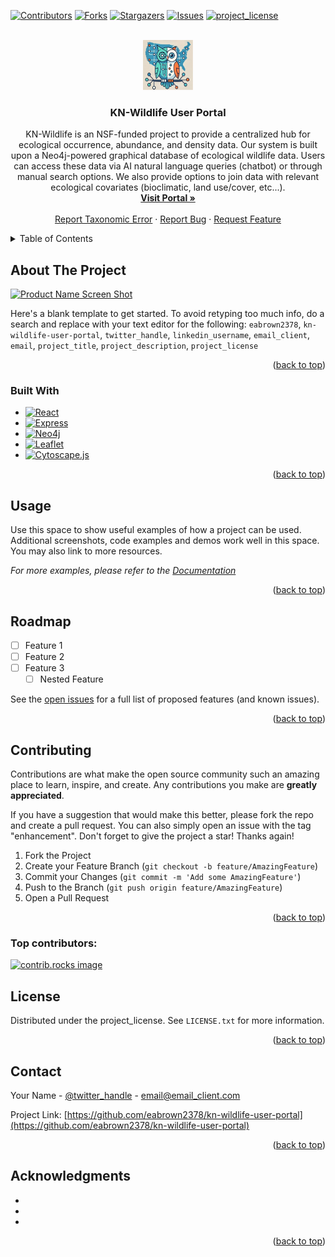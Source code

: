 <!-- Improved compatibility of back to top link: See: https://github.com/othneildrew/Best-README-Template/pull/73 -->
<a id="readme-top"></a>
<!--
*** Thanks for checking out the Best-README-Template. If you have a suggestion
*** that would make this better, please fork the repo and create a pull request
*** or simply open an issue with the tag "enhancement".
*** Don't forget to give the project a star!
*** Thanks again! Now go create something AMAZING! :D
-->



<!-- PROJECT SHIELDS -->
<!--
*** I'm using markdown "reference style" links for readability.
*** Reference links are enclosed in brackets [ ] instead of parentheses ( ).
*** See the bottom of this document for the declaration of the reference variables
*** for contributors-url, forks-url, etc. This is an optional, concise syntax you may use.
*** https://www.markdownguide.org/basic-syntax/#reference-style-links
-->
[![Contributors][contributors-shield]][contributors-url]
[![Forks][forks-shield]][forks-url]
[![Stargazers][stars-shield]][stars-url]
[![Issues][issues-shield]][issues-url]
[![project_license][license-shield]][license-url]



<!-- PROJECT LOGO -->
<br />
<div align="center">
  <a href="https://kn-wildlife.crc.nd.edu/">
    <img src="client/src/assets/Logo.png" alt="Logo" width="80" height="80">
  </a>

<h3 align="center">KN-Wildlife User Portal</h3>

  <p align="center">
    KN-Wildlife is an NSF-funded project to provide a centralized hub for ecological occurrence, abundance, and density data. Our system is built upon a Neo4j-powered graphical database of ecological wildlife data. Users can access these data via AI natural language queries (chatbot) or through manual search options. We also provide options to join data with relevant ecological covariates (bioclimatic, land use/cover, etc...).
    <br />
    <a href="https://kn-wildlife.crc.nd.edu/"><strong>Visit Portal »</strong></a>
    <br />
    <br />
    <a href="https://github.com/eabrown2378/kn-wildlife-user-portal/issues/new?labels=taxonomy&template=taxonomy-fix---.md">Report Taxonomic Error</a>
    &middot;
    <a href="https://github.com/eabrown2378/kn-wildlife-user-portal/issues/new?labels=bug&template=bug-report---.md">Report Bug</a>
    &middot;
    <a href="https://github.com/eabrown2378/kn-wildlife-user-portal/issues/new?labels=enhancement&template=feature-request---.md">Request Feature</a>
  </p>
</div>



<!-- TABLE OF CONTENTS -->
<details>
  <summary>Table of Contents</summary>
  <ol>
    <li>
      <a href="#about-the-project">About The Project</a>
      <ul>
        <li><a href="#built-with">Built With</a></li>
      </ul>
    </li>
    <li><a href="#usage">Usage</a></li>
    <li><a href="#roadmap">Roadmap</a></li>
    <li><a href="#contributing">Contributing</a></li>
    <li><a href="#license">License</a></li>
    <li><a href="#contact">Contact</a></li>
    <li><a href="#acknowledgments">Acknowledgments</a></li>
  </ol>
</details>



<!-- ABOUT THE PROJECT -->
## About The Project

[![Product Name Screen Shot][product-screenshot]](https://example.com)

Here's a blank template to get started. To avoid retyping too much info, do a search and replace with your text editor for the following: `eabrown2378`, `kn-wildlife-user-portal`, `twitter_handle`, `linkedin_username`, `email_client`, `email`, `project_title`, `project_description`, `project_license`

<p align="right">(<a href="#readme-top">back to top</a>)</p>



### Built With

* [![React][React.js]][React-url]
* [![Express][Express.js]][Express-url]
* [![Neo4j][Neo4j]][Neo4j-url]
* [![Leaflet][Leaflet]][Leaflet-url]
* [![Cytoscape.js][Cytoscape.js]][Cytoscape.js-url]

<p align="right">(<a href="#readme-top">back to top</a>)</p>

<!-- USAGE EXAMPLES -->
## Usage

Use this space to show useful examples of how a project can be used. Additional screenshots, code examples and demos work well in this space. You may also link to more resources.

_For more examples, please refer to the [Documentation](https://example.com)_

<p align="right">(<a href="#readme-top">back to top</a>)</p>



<!-- ROADMAP -->
## Roadmap

- [ ] Feature 1
- [ ] Feature 2
- [ ] Feature 3
    - [ ] Nested Feature

See the [open issues](https://github.com/eabrown2378/kn-wildlife-user-portal/issues) for a full list of proposed features (and known issues).

<p align="right">(<a href="#readme-top">back to top</a>)</p>



<!-- CONTRIBUTING -->
## Contributing

Contributions are what make the open source community such an amazing place to learn, inspire, and create. Any contributions you make are **greatly appreciated**.

If you have a suggestion that would make this better, please fork the repo and create a pull request. You can also simply open an issue with the tag "enhancement".
Don't forget to give the project a star! Thanks again!

1. Fork the Project
2. Create your Feature Branch (`git checkout -b feature/AmazingFeature`)
3. Commit your Changes (`git commit -m 'Add some AmazingFeature'`)
4. Push to the Branch (`git push origin feature/AmazingFeature`)
5. Open a Pull Request

<p align="right">(<a href="#readme-top">back to top</a>)</p>

### Top contributors:

<a href="https://github.com/eabrown2378/kn-wildlife-user-portal/graphs/contributors">
  <img src="https://contrib.rocks/image?repo=eabrown2378/kn-wildlife-user-portal" alt="contrib.rocks image" />
</a>



<!-- LICENSE -->
## License

Distributed under the project_license. See `LICENSE.txt` for more information.

<p align="right">(<a href="#readme-top">back to top</a>)</p>



<!-- CONTACT -->
## Contact

Your Name - [@twitter_handle](https://twitter.com/twitter_handle) - email@email_client.com

Project Link: [https://github.com/eabrown2378/kn-wildlife-user-portal](https://github.com/eabrown2378/kn-wildlife-user-portal)

<p align="right">(<a href="#readme-top">back to top</a>)</p>



<!-- ACKNOWLEDGMENTS -->
## Acknowledgments

* []()
* []()
* []()

<p align="right">(<a href="#readme-top">back to top</a>)</p>



<!-- MARKDOWN LINKS & IMAGES -->
<!-- https://www.markdownguide.org/basic-syntax/#reference-style-links -->
[contributors-shield]: https://img.shields.io/github/contributors/eabrown2378/kn-wildlife-user-portal.svg?style=for-the-badge
[contributors-url]: https://github.com/eabrown2378/kn-wildlife-user-portal/graphs/contributors
[forks-shield]: https://img.shields.io/github/forks/eabrown2378/kn-wildlife-user-portal.svg?style=for-the-badge
[forks-url]: https://github.com/eabrown2378/kn-wildlife-user-portal/network/members
[stars-shield]: https://img.shields.io/github/stars/eabrown2378/kn-wildlife-user-portal.svg?style=for-the-badge
[stars-url]: https://github.com/eabrown2378/kn-wildlife-user-portal/stargazers
[issues-shield]: https://img.shields.io/github/issues/eabrown2378/kn-wildlife-user-portal.svg?style=for-the-badge
[issues-url]: https://github.com/eabrown2378/kn-wildlife-user-portal/issues
[license-shield]: https://img.shields.io/github/license/eabrown2378/kn-wildlife-user-portal.svg?style=for-the-badge
[license-url]: https://github.com/eabrown2378/kn-wildlife-user-portal/blob/master/LICENSE.txt
[product-screenshot]: images/screenshot.png
[React.js]: https://img.shields.io/badge/React-20232A?style=for-the-badge&logo=react&logoColor=61DAFB
[React-url]: https://reactjs.org/
[Express.js]: https://img.shields.io/badge/Express.js-%23404d59.svg?logo=express&logoColor=%2361DAFB
[Express-url]: https://expressjs.com/
[Neo4J]: https://img.shields.io/badge/Neo4j-008CC1?logo=neo4j&logoColor=white
[Neo4J-url]: https://neo4j.com/
[Leaflet]: https://img.shields.io/badge/Leaflet-white?style=flat&logo=leaflet&logoColor=%23199900&logoSize=auto
[Leaflet-url]: https://leafletjs.com/
[Cytoscape.js]: https://img.shields.io/badge/Cytoscape.js-gold?style=flat&logo=cytoscapedotjs&logoColor=black&logoSize=auto
[Cytoscape.js-url]: https://js.cytoscape.org/